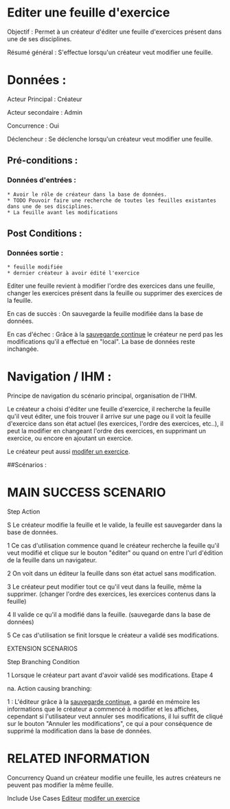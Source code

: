 # Editer une feuille d'exercice


Objectif : Permet à un créateur d'éditer une feuille d'exercices présent dans une de ses disciplines.

Résumé général : S'effectue lorsqu'un créateur veut modifier une feuille.


# Données :

Acteur Principal : Créateur

Acteur secondaire : Admin

Concurrence : Oui

Déclencheur : Se déclenche lorsqu'un créateur veut modifier une feuille.



## Pré-conditions :

### Données d'entrées :

	* Avoir le rôle de créateur dans la base de données.
	* TODO Pouvoir faire une recherche de toutes les feuilles existantes dans une de ses disciplines.
	* La feuille avant les modifications


## Post Conditions :

### Données sortie :

	* feuille modifiée
	* dernier créateur à avoir édité l'exercice
	

Editer une feuille revient à modifier l'ordre des exercices dans une feuille, changer les exercices présent dans la feuille ou supprimer des exercices de la feuille.

En cas de succès : On sauvegarde la feuille modifiée dans la base de données.

En cas d'échec : Grâce à la [sauvegarde continue](/editeur.md) le créateur ne perd pas les modifications qu'il a effectué en "local". La base de données reste inchangée.


# Navigation / IHM  :

Principe de navigation du scénario principal, organisation de l'IHM.

Le créateur a choisi d'éditer une feuille d'exercice, il recherche la feuille qu'il veut éditer, une fois trouver il arrive sur une page ou il voit la feuille d'exercice dans son état actuel (les exercices, l'ordre des exercices, etc..), il peut la modifier en changeant l'ordre des exercices, en supprimant un exercice, ou encore en ajoutant un exercice.

Le créateur peut aussi [modifer un exercice](/editerexercice.md).


##Scénarios :

# MAIN SUCCESS SCENARIO

Step    Action

S    Le créateur modifie la feuille et le valide, la feuille est sauvegarder dans la base de données.

1    Ce cas d'utilisation commence quand le créateur recherche la feuille qu'il veut modifié et clique sur le bouton "éditer" ou quand on entre l'url d'édition de la feuille dans un navigateur.

2    On voit dans un éditeur la feuille dans son état actuel sans modification.

3    Le créateur peut modifier tout ce qu'il veut dans la feuille, même la supprimer. (changer l'ordre des exercices, les exercices contenus dans la feuille)

4    Il valide ce qu'il a modifié dans la feuille. (sauvegarde dans la base de données)

5    Ce cas d'utilisation se finit lorsque le créateur a validé ses modifications.


EXTENSION SCENARIOS

Step    Branching Condition

1	 Lorsque le créateur part avant d'avoir validé ses modifications. Etape 4

na.  Action causing branching:

1 : L'éditeur grâce à la [sauvegarde continue](/editeur.md), a gardé en mémoire les informations que le créateur a commencé à modifier et les affiches, cependant si l'utilisateur veut annuler ses modifications, il lui suffit de cliqué sur le bouton "Annuler les modifications", ce qui a pour conséquence de supprimé la modification dans la base de données.


# RELATED INFORMATION

Concurrency    Quand un créateur modifie une feuille, les autres créateurs ne peuvent pas modifier la même feuille.

Include Use Cases    [Editeur](/editeur.md)
		     [modifer un exercice](/editerexercice.md)
 

<!--- 
Author : Raphael
Validator :
-->


